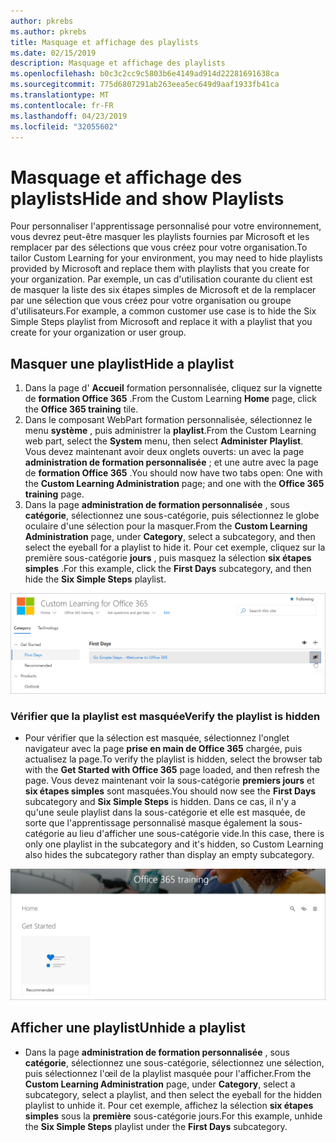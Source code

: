 ```yaml
---
author: pkrebs
ms.author: pkrebs
title: Masquage et affichage des playlists
ms.date: 02/15/2019
description: Masquage et affichage des playlists
ms.openlocfilehash: b0c3c2cc9c5803b6e4149ad914d22281691638ca
ms.sourcegitcommit: 775d6807291ab263eea5ec649d9aaf1933fb41ca
ms.translationtype: MT
ms.contentlocale: fr-FR
ms.lasthandoff: 04/23/2019
ms.locfileid: "32055602"
---
```

# <a name="hide-and-show-playlists"></a><span data-ttu-id="3fb5d-103">Masquage et affichage des playlists</span><span class="sxs-lookup"><span data-stu-id="3fb5d-103">Hide and show Playlists</span></span>

<span data-ttu-id="3fb5d-104">Pour personnaliser l'apprentissage personnalisé pour votre environnement, vous devrez peut-être masquer les playlists fournies par Microsoft et les remplacer par des sélections que vous créez pour votre organisation.</span><span class="sxs-lookup"><span data-stu-id="3fb5d-104">To tailor Custom Learning for your environment, you may need to hide playlists provided by Microsoft and replace them with playlists that you create for your organization.</span></span> <span data-ttu-id="3fb5d-105">Par exemple, un cas d'utilisation courante du client est de masquer la liste des six étapes simples de Microsoft et de la remplacer par une sélection que vous créez pour votre organisation ou groupe d'utilisateurs.</span><span class="sxs-lookup"><span data-stu-id="3fb5d-105">For example, a common customer use case is to hide the Six Simple Steps playlist from Microsoft and replace it with a playlist that you create for your organization or user group.</span></span> 

## <a name="hide-a-playlist"></a><span data-ttu-id="3fb5d-106">Masquer une playlist</span><span class="sxs-lookup"><span data-stu-id="3fb5d-106">Hide a playlist</span></span>

1. <span data-ttu-id="3fb5d-107">Dans la page d' **Accueil** formation personnalisée, cliquez sur la vignette de **formation Office 365** .</span><span class="sxs-lookup"><span data-stu-id="3fb5d-107">From the Custom Learning **Home** page, click the **Office 365 training** tile.</span></span>
2. <span data-ttu-id="3fb5d-108">Dans le composant WebPart formation personnalisée, sélectionnez le menu **système** , puis administrer la **playlist**.</span><span class="sxs-lookup"><span data-stu-id="3fb5d-108">From the Custom Learning web part, select the **System** menu, then select **Administer Playlist**.</span></span> <span data-ttu-id="3fb5d-109">Vous devez maintenant avoir deux onglets ouverts: un avec la page **administration de formation personnalisée** ; et une autre avec la page de **formation Office 365** .</span><span class="sxs-lookup"><span data-stu-id="3fb5d-109">You should now have two tabs open: One with the **Custom Learning Administration** page; and one with the **Office 365 training** page.</span></span> 
3. <span data-ttu-id="3fb5d-110">Dans la page **administration de formation personnalisée** , sous **catégorie**, sélectionnez une sous-catégorie, puis sélectionnez le globe oculaire d'une sélection pour la masquer.</span><span class="sxs-lookup"><span data-stu-id="3fb5d-110">From the **Custom Learning Administration** page, under **Category**, select a subcategory, and then select the eyeball for a playlist to hide it.</span></span> <span data-ttu-id="3fb5d-111">Pour cet exemple, cliquez sur la première sous-catégorie **jours** , puis masquez la sélection **six étapes simples** .</span><span class="sxs-lookup"><span data-stu-id="3fb5d-111">For this example, click the **First Days** subcategory, and then hide the **Six Simple Steps** playlist.</span></span>  

![CG-hideplaylist. png](media/cg-hideplaylist.png)

### <a name="verify-the-playlist-is-hidden"></a><span data-ttu-id="3fb5d-113">Vérifier que la playlist est masquée</span><span class="sxs-lookup"><span data-stu-id="3fb5d-113">Verify the playlist is hidden</span></span>
- <span data-ttu-id="3fb5d-114">Pour vérifier que la sélection est masquée, sélectionnez l'onglet navigateur avec la page **prise en main de Office 365** chargée, puis actualisez la page.</span><span class="sxs-lookup"><span data-stu-id="3fb5d-114">To verify the playlist is hidden, select the browser tab with the **Get Started with Office 365** page loaded, and then refresh the page.</span></span> <span data-ttu-id="3fb5d-115">Vous devez maintenant voir la sous-catégorie **premiers jours** et **six étapes simples** sont masquées.</span><span class="sxs-lookup"><span data-stu-id="3fb5d-115">You should now see the **First Days** subcategory and **Six Simple Steps** is hidden.</span></span> <span data-ttu-id="3fb5d-116">Dans ce cas, il n'y a qu'une seule playlist dans la sous-catégorie et elle est masquée, de sorte que l'apprentissage personnalisé masque également la sous-catégorie au lieu d'afficher une sous-catégorie vide.</span><span class="sxs-lookup"><span data-stu-id="3fb5d-116">In this case, there is only one playlist in the subcategory and it's hidden, so Custom Learning also hides the subcategory rather than display an empty subcategory.</span></span> 

![CG-hideplaylistrefresh. png](media/cg-hideplaylistrefresh.png)

## <a name="unhide-a-playlist"></a><span data-ttu-id="3fb5d-118">Afficher une playlist</span><span class="sxs-lookup"><span data-stu-id="3fb5d-118">Unhide a playlist</span></span>

- <span data-ttu-id="3fb5d-119">Dans la page **administration de formation personnalisée** , sous **catégorie**, sélectionnez une sous-catégorie, sélectionnez une sélection, puis sélectionnez l'œil de la playlist masquée pour l'afficher.</span><span class="sxs-lookup"><span data-stu-id="3fb5d-119">From the **Custom Learning Administration** page, under **Category**, select a subcategory, select a playlist, and then select the eyeball for the hidden playlist to unhide it.</span></span> <span data-ttu-id="3fb5d-120">Pour cet exemple, affichez la sélection **six étapes simples** sous la **première** sous-catégorie jours.</span><span class="sxs-lookup"><span data-stu-id="3fb5d-120">For this example, unhide the **Six Simple Steps** playlist under the **First Days** subcategory.</span></span>  

